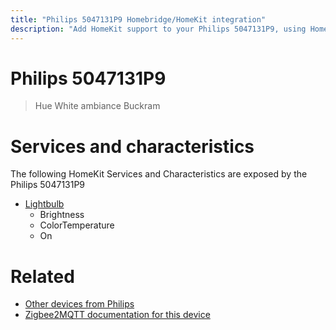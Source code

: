 ```yaml
---
title: "Philips 5047131P9 Homebridge/HomeKit integration"
description: "Add HomeKit support to your Philips 5047131P9, using Homebridge, Zigbee2MQTT and homebridge-z2m."
---
```

<!---
This file has been GENERATED using src/docgen/docgen.ts
DO NOT EDIT THIS FILE MANUALLY!
-->
# Philips 5047131P9
> Hue White ambiance Buckram


# Services and characteristics
The following HomeKit Services and Characteristics are exposed by
the Philips 5047131P9

* [Lightbulb](../../light.md)
  * Brightness
  * ColorTemperature
  * On


# Related
* [Other devices from Philips](../index.md#philips)
* [Zigbee2MQTT documentation for this device](https://www.zigbee2mqtt.io/devices/5047131P9.html)